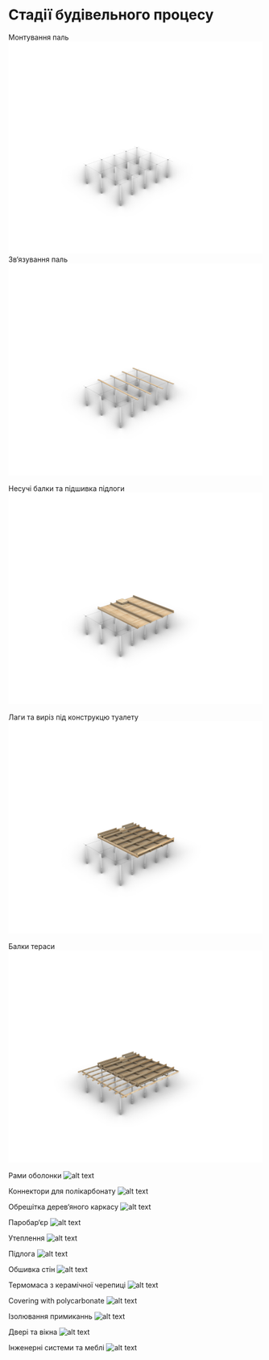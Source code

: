 # Стадії будівельного процесу
Монтування паль
![alt text](https://github.com/Lifesystems-Laboratory/ablution-block/blob/main/architecture/Architectural%20solutions/1.jpg?raw=true)
Зв‘язування паль
![alt text](https://github.com/Lifesystems-Laboratory/ablution-block/blob/main/architecture/Architectural%20solutions/2.jpg?raw=true)

Несучі балки та підшивка підлоги
![alt text](https://github.com/Lifesystems-Laboratory/ablution-block/blob/main/architecture/Architectural%20solutions/3.jpg?raw=true)

Лаги та виріз під конструкцю туалету
![alt text](https://github.com/Lifesystems-Laboratory/ablution-block/blob/main/architecture/Architectural%20solutions/4.jpg?raw=true)

Балки тераси
![alt text](https://github.com/Lifesystems-Laboratory/ablution-block/blob/main/architecture/Architectural%20solutions/5.jpg?raw=true)

Рами оболонки
![alt text](https://github.com/Lifesystems-Laboratory/ablution-block/blob/main/architecture/Architectural%20solutions/6.jpg?raw=true)

Коннектори для полікарбонату
![alt text](https://github.com/Lifesystems-Laboratory/ablution-block/blob/main/architecture/Architectural%20solutions/7.jpg?raw=true)

Обрешітка дерев‘яного каркасу
![alt text](https://github.com/Lifesystems-Laboratory/ablution-block/blob/main/architecture/Architectural%20solutions/8.jpg?raw=true)

Паробар‘єр
![alt text](https://github.com/Lifesystems-Laboratory/ablution-block/blob/main/architecture/Architectural%20solutions/9.jpg?raw=true)

Утеплення
![alt text](https://github.com/Lifesystems-Laboratory/ablution-block/blob/main/architecture/Architectural%20solutions/10.jpg?raw=true)

Підлога
![alt text](https://github.com/Lifesystems-Laboratory/ablution-block/blob/main/architecture/Architectural%20solutions/11.jpg?raw=true)

Обшивка стін
![alt text](https://github.com/Lifesystems-Laboratory/ablution-block/blob/main/architecture/Architectural%20solutions/12.jpg?raw=true)

Термомаса з керамічної черепиці
![alt text](https://github.com/Lifesystems-Laboratory/ablution-block/blob/main/architecture/Architectural%20solutions/13.jpg?raw=true)

Covering with polycarbonate
![alt text](https://github.com/Lifesystems-Laboratory/ablution-block/blob/main/architecture/Architectural%20solutions/14.jpg?raw=true)

Ізолювання примиканнь
![alt text](https://github.com/Lifesystems-Laboratory/ablution-block/blob/main/architecture/Architectural%20solutions/15.jpg?raw=true)

Двері та вікна
![alt text](https://github.com/Lifesystems-Laboratory/ablution-block/blob/main/architecture/Architectural%20solutions/16.jpg?raw=true)

Інженерні системи та меблі
![alt text](https://github.com/Lifesystems-Laboratory/ablution-block/blob/main/architecture/Architectural%20solutions/17.jpg?raw=true)
